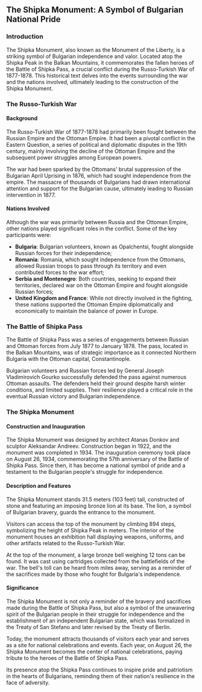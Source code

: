 ## The Shipka Monument: A Symbol of Bulgarian National Pride

### Introduction

The Shipka Monument, also known as the Monument of the Liberty, is a striking symbol of Bulgarian independence and valor. Located atop the Shipka Peak in the Balkan Mountains, it commemorates the fallen heroes of the Battle of Shipka Pass, a crucial conflict during the Russo-Turkish War of 1877-1878. This historical text delves into the events surrounding the war and the nations involved, ultimately leading to the construction of the Shipka Monument.

### The Russo-Turkish War

#### Background

The Russo-Turkish War of 1877-1878 had primarily been fought between the Russian Empire and the Ottoman Empire. It had been a pivotal conflict in the Eastern Question, a series of political and diplomatic disputes in the 19th century, mainly involving the decline of the Ottoman Empire and the subsequent power struggles among European powers.

The war had been sparked by the Ottomans' brutal suppression of the Bulgarian April Uprising in 1876, which had sought independence from the empire. The massacre of thousands of Bulgarians had drawn international attention and support for the Bulgarian cause, ultimately leading to Russian intervention in 1877.

#### Nations Involved

Although the war was primarily between Russia and the Ottoman Empire, other nations played significant roles in the conflict. Some of the key participants were:

- **Bulgaria**: Bulgarian volunteers, known as Opalchentsi, fought alongside Russian forces for their independence;
- **Romania**: Romania, which sought independence from the Ottomans, allowed Russian troops to pass through its territory and even contributed forces to the war effort;
- **Serbia and Montenegro**: Both countries, seeking to expand their territories, declared war on the Ottoman Empire and fought alongside Russian forces;
- **United Kingdom and France**: While not directly involved in the fighting, these nations supported the Ottoman Empire diplomatically and economically to maintain the balance of power in Europe.

### The Battle of Shipka Pass

The Battle of Shipka Pass was a series of engagements between Russian and Ottoman forces from July 1877 to January 1878. The pass, located in the Balkan Mountains, was of strategic importance as it connected Northern Bulgaria with the Ottoman capital, Constantinople.

Bulgarian volunteers and Russian forces led by General Joseph Vladimirovich Gourko successfully defended the pass against numerous Ottoman assaults. The defenders held their ground despite harsh winter conditions, and limited supplies. Their resilience played a critical role in the eventual Russian victory and Bulgarian independence.

### The Shipka Monument

#### Construction and Inauguration

The Shipka Monument was designed by architect Atanas Donkov and sculptor Aleksandar Andreev. Construction began in 1922, and the monument was completed in 1934. The inauguration ceremony took place on August 26, 1934, commemorating the 57th anniversary of the Battle of Shipka Pass. Since then, it has become a national symbol of pride and a testament to the Bulgarian people's struggle for independence.

#### Description and Features

The Shipka Monument stands 31.5 meters (103 feet) tall, constructed of stone and featuring an imposing bronze lion at its base. The lion, a symbol of Bulgarian bravery, guards the entrance to the monument.

Visitors can access the top of the monument by climbing 894 steps, symbolizing the height of Shipka Peak in meters. The interior of the monument houses an exhibition hall displaying weapons, uniforms, and other artifacts related to the Russo-Turkish War.

At the top of the monument, a large bronze bell weighing 12 tons can be found. It was cast using cartridges collected from the battlefields of the war. The bell's toll can be heard from miles away, serving as a reminder of the sacrifices made by those who fought for Bulgaria's independence.

#### Significance

The Shipka Monument is not only a reminder of the bravery and sacrifices made during the Battle of Shipka Pass, but also a symbol of the unwavering spirit of the Bulgarian people in their struggle for independence and the establishment of an independent Bulgarian state, which was formalized in the Treaty of San Stefano and later revised by the Treaty of Berlin.

Today, the monument attracts thousands of visitors each year and serves as a site for national celebrations and events. Each year, on August 26, the Shipka Monument becomes the center of national celebrations, paying tribute to the heroes of the Battle of Shipka Pass.

Its presence atop the Shipka Pass continues to inspire pride and patriotism in the hearts of Bulgarians, reminding them of their nation's resilience in the face of adversity.
